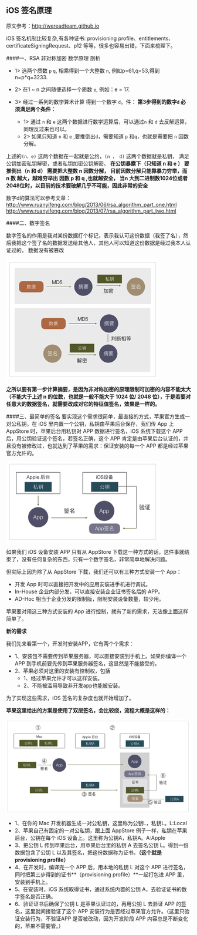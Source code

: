## iOS 签名原理

原文参考：http://wereadteam.github.io

iOS 签名机制比较复杂,有各种证书: provisioning profile、entitlements、 certificateSigningRequest、p12 等等，很多也容易出错，下面来梳理下。



####一、RSA 非对称加密 数学原理 剖析

- 1> 选两个质数 `p` `q`, 相乘得到一个大整数 `n`, 例如p=61,q=53,得到 n=p*q=3233.

- 2> 在1 ~ n 之间随便选择一个质数 `e`, 例如：e = 17.

- 3> 经过一系列的数学算术计算 得到一个数字 `d`。件：
    **第3步得到的数字`d` 必须满足两个条件：**
    - 1> 通过 `n` 和 `e` 这两个数据进行数学运算后，可以通过`n` 和 `d` 去反解运算， 同理反过来也可以。
    - 2> 如果只知道 `n` 和 `e` ,要推倒出`d`，需要知道 `p` 和`q`，也就是需要把 `n` 因数分解。
    
上述的`(n，e)` 这两个数据在一起就是公约，`(n ， d)` 这两个数据就是私钥， 满足公钥加密私钥解密，或者私钥加密公钥解密。
**在公钥暴露下（只知道 n  和 e ） 要推倒出（n  和 d） 需要把大整数 n 因数分解， 目前因数分解只能靠暴力穷举，而 n 数 越大，越难穷举出 因数 p  和 q ,也就越安全， 当n 大到二进制数1024位或者2048位时，以目前的技术要破解几乎不可能，因此非常的安全**


数字d的算法可以参考文章： http://www.ruanyifeng.com/blog/2013/06/rsa_algorithm_part_one.html
http://www.ruanyifeng.com/blog/2013/07/rsa_algorithm_part_two.html




####二、数字签名


数字签名的作用是我对某份数据打个标记，表示我认可这份数据（我签了名），然后我把这个签了名的数据发送给其他人，其他人可以知道这份数据是经过我本人认证过的， 数据没有被篡改

![image](assets/appSign.png)

**之所以要有第一步计算摘要，是因为非对称加密的原理限制可加密的内容不能太大（不能大于上述 n 的位数，也就是一般不能大于 1024 位/ 2048 位），于是若要对任意大的数据签名，就需要改成对它的特征值签名，效果是一样的。**



####三、最简单的签名
要实现这个需求很简单，最直接的方式，苹果官方生成一对公私钥，在 iOS 里内置一个公钥，私钥由苹果后台保存，我们传 App 上 AppStore 时，苹果后台用私钥对 APP 数据进行签名，iOS 系统下载这个 APP 后，用公钥验证这个签名，若签名正确，这个 APP 肯定是由苹果后台认证的，并且没有被修改过，也就达到了苹果的需求：保证安装的每一个 APP 都是经过苹果官方允许的。

![image](assets/appStoreSign.png)

如果我们 iOS 设备安装 APP 只有从 AppStore 下载这一种方式的话，这件事就结束了，没有任何复杂的东西，只有一个数字签名，非常简单地解决问题。

但实际上因为除了从 AppStore 下载，我们还可以有三种方式安装一个 App：

- 开发 App 时可以直接把开发中的应用安装进手机进行调试。
- In-House 企业内部分发，可以直接安装企业证书签名后的 APP。
- AD-Hoc 相当于企业分发的限制版，限制安装设备数量，较少用。

苹果要对用这三种方式安装的 App 进行控制，就有了新的需求，无法像上面这样简单了。


**新的需求**

我们先来看第一个，开发时安装APP，它有两个个需求：
- 1、安装包不需要传到苹果服务器，可以直接安装到手机上。如果你编译一个 APP 到手机前要先传到苹果服务器签名，这显然是不能接受的。
- 2、苹果必须对这里的安装有控制权，包括
    - 1、经过苹果允许才可以这样安装。
    - 2、不能被滥用导致非开发app也能被安装。

为了实现这些需求，iOS 签名的复杂度也就开始增加了。

**苹果这里给出的方案是使用了双层签名，会比较绕，流程大概是这样的：**

![](assets/doubleSign.png)


- 1、在你的 Mac 开发机器生成一对公私钥，这里称为公钥L，私钥L。L:Local
- 2、苹果自己有固定的一对公私钥，跟上面 AppStore 例子一样，私钥在苹果后台，公钥在每个 iOS 设备上。这里称为公钥A，私钥A。A:Apple
- 3、把公钥 L 传到苹果后台，用苹果后台里的私钥 A 去签名公钥 L。得到一份数据包含了公钥 L 以及其签名，把这份数据称为证书。**（这个就是 provisioning profile）**
- 4、在开发时，编译完一个 APP 后，用本地的私钥 L 对这个 APP 进行签名，同时把第三步得到的证书**（provisioning profile）**一起打包进 APP 里，安装到手机上。
- 5、在安装时，iOS 系统取得证书，通过系统内置的公钥 A，去验证证书的数字签名是否正确。
- 6、验证证书后确保了公钥 L 是苹果认证过的，再用公钥 L 去验证 APP 的签名，这里就间接验证了这个 APP 安装行为是否经过苹果官方允许。（这里只验证安装行为，不验证APP 是否被改动，因为开发阶段 APP 内容总是不断变化的，苹果不需要管。）








































